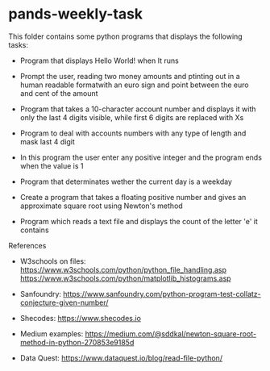 # pands-weekly-task


This folder contains some python programs that displays the following tasks:


- Program that displays Hello World! when It runs

- Prompt the user, reading two money amounts and ptinting out in a human readable formatwith an euro sign  and point between the euro and cent of the amount 

- Program that takes a 10-character account number and displays it with only the last 4 digits visible, while first 6 digits are replaced with Xs

- Program to deal with accounts numbers with any type of length and mask last 4 digit

- In this program the user enter any positive integer and the program ends when the value is 1

- Program that determinates wether the current day is a weekday

- Create a program that takes a floating positive number and gives an approximate square root using Newton's method

- Program  which reads a text file and displays the count of the letter 'e' it contains



References

 - W3schools on files:  https://www.w3schools.com/python/python_file_handling.asp
                        https://www.w3schools.com/python/matplotlib_histograms.asp

- Sanfoundry: https://www.sanfoundry.com/python-program-test-collatz-conjecture-given-number/

- Shecodes: https://www.shecodes.io

- Medium examples: https://medium.com/@sddkal/newton-square-root-method-in-python-270853e9185d

- Data Quest: https://www.dataquest.io/blog/read-file-python/



